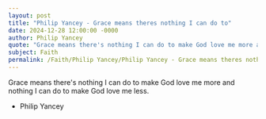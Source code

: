 ```yaml
---
layout: post
title: "Philip Yancey - Grace means theres nothing I can do to"
date: 2024-12-28 12:00:00 -0000
author: Philip Yancey
quote: "Grace means there's nothing I can do to make God love me more and nothing I can do to make God love me less."
subject: Faith
permalink: /Faith/Philip Yancey/Philip Yancey - Grace means theres nothing I can do to
---
```


Grace means there's nothing I can do to make God love me more and nothing I can do to make God love me less.

- Philip Yancey
